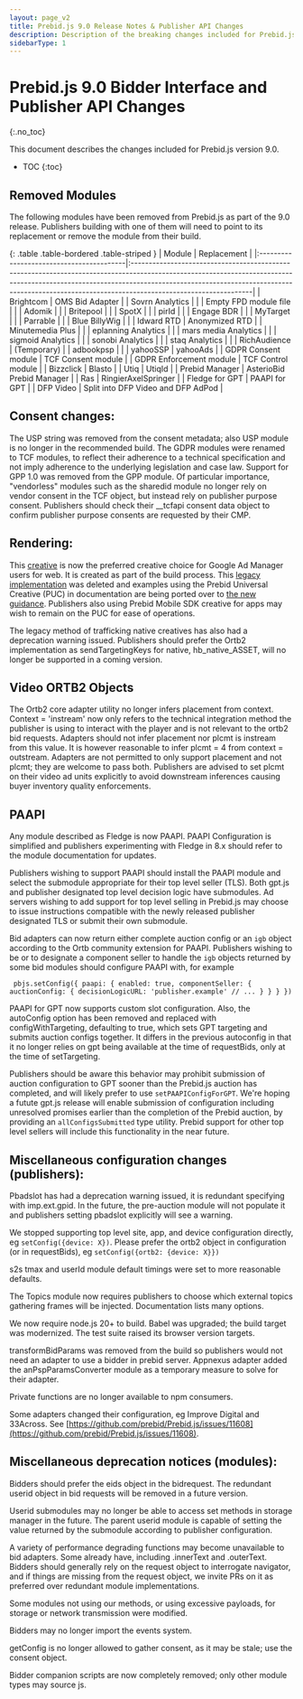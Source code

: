 ```yaml
---
layout: page_v2
title: Prebid.js 9.0 Release Notes & Publisher API Changes
description: Description of the breaking changes included for Prebid.js 9.0
sidebarType: 1
---
```


# Prebid.js 9.0 Bidder Interface and Publisher API Changes

{:.no_toc}

This document describes the changes included for Prebid.js version 9.0.

* TOC
{:toc}

## Removed Modules

The following modules have been removed from Prebid.js as part of the 9.0 release. Publishers building with one of them will need to point to its replacement or remove the module from their build.

{: .table .table-bordered .table-striped }
| Module      | Replacement |
|:-----------------------------------------|:---------------------------------------------------------------------------------------------------------------------------------------------------------------------------------------------------------------------------------------------------------------------------|
| Brightcom | OMS Bid Adapter |
| Sovrn Analytics | |
| Empty FPD module file | |
| Adomik | |
| Britepool | |
| SpotX | |
| pirId | |
| Engage BDR | |
| MyTarget | |
| Parrable | |
| Blue BillyWig | |
| Idward RTD | Anonymized RTD |
| Minutemedia Plus | |
| eplanning Analytics | |
| mars media Analytics | |
| sigmoid Analytics | |
| sonobi Analytics | |
| staq Analytics | |
| RichAudience | (Temporary) |
| adbookpsp | |
| yahooSSP | yahooAds |
| GDPR Consent module | TCF Consent module |
| GDPR Enforcement module | TCF Control module |
| Bizzclick | Blasto |
| Utiq | UtiqId |
| Prebid Manager | AsterioBid Prebid Manager |
| Ras | RingierAxelSpringer |
| Fledge for GPT | PAAPI for GPT |
| DFP Video | Split into DFP Video and DFP AdPod |

## Consent changes:

The USP string was removed from the consent metadata; also USP module is no longer in the recommended build. The GDPR modules were renamed to TCF modules, to reflect their adherence to a technical specification and not imply adherence to the underlying legislation and case law. Support for GPP 1.0 was removed from the GPP module. Of particular importance, "vendorless" modules such as the sharedid module no longer rely on vendor consent in the TCF object, but instead rely on publisher purpose consent. Publishers should check their __tcfapi consent data object to confirm publisher purpose consents are requested by their CMP.

## Rendering:

This [creative](https://github.com/prebid/Prebid.js/blob/master/integrationExamples/gpt/x-domain/creative.html) is now the preferred creative choice for Google Ad Manager users for web. It is created as part of the build process. This [legacy implementation](https://github.com/prebid/Prebid.js/blob/8.52.0/integrationExamples/gpt/creative_rendering.html) was deleted and examples using the Prebid Universal Creative (PUC) in documentation are being ported over to [the new guidance](https://docs.prebid.org/adops/js-dynamic-creative.html). Publishers also using Prebid Mobile SDK creative for apps may wish to remain on the PUC for ease of operations.

The legacy method of trafficking native creatives has also had a deprecation warning issued. Publishers should prefer the Ortb2 implementation as sendTargetingKeys for native, hb_native_ASSET, will no longer be supported in a coming version.

## Video ORTB2 Objects

The Ortb2 core adapter utility no longer infers placement from context. Context = 'instream' now only refers to the technical integration method the publisher is using to interact with the player and is not relevant to the ortb2 bid requests. Adapters should not infer placement nor plcmt is instream from this value. It is however reasonable to infer plcmt = 4 from context = outstream. Adapters are not permitted to only support placement and not plcmt; they are welcome to pass both. Publishers are advised to set plcmt on their video ad units explicitly to avoid downstream inferences causing buyer inventory quality enforcements.
## PAAPI

Any module described as Fledge is now PAAPI. PAAPI Configuration is simplified and publishers experimenting with Fledge in 8.x should refer to the module documentation for updates.

Publishers wishing to support PAAPI should install the PAAPI module and select the submodule appropriate for their top level seller (TLS). Both gpt.js and publisher designated top level decision logic have submodules. Ad servers wishing to add support for top level selling in Prebid.js may choose to issue instructions compatible with the newly released publisher designated TLS or submit their own submodule. 

Bid adapters can now return either complete auction config or an `igb` object according to the Ortb community extension for PAAPI. Publishers wishing to be or to designate a component seller to handle the `igb` objects returned by some bid modules should configure PAAPI with, for example

` pbjs.setConfig({
    paapi: {
       enabled: true,
       componentSeller: {
          auctionConfig: {
                decisionLogicURL: 'publisher.example'
                // ...
          }
       }
    }
 })`

PAAPI for GPT now supports custom slot configuration. Also, the autoConfig option has been removed and replaced with configWithTargeting, defaulting to true, which sets GPT targeting and submits auction configs together. It differs in the previous autoconfig in that it no longer relies on gpt being available at the time of requestBids, only at the time of setTargeting. 

Publishers should be aware this behavior may prohibit submission of auction configuration to GPT sooner than the Prebid.js auction has completed, and will likely prefer to use `setPAAPIConfigForGPT`. We're hoping a futute gpt.js release will enable submission of configuration including unresolved promises earlier than the completion of the Prebid auction, by providing an `allConfigsSubmitted` type utility. Prebid support for other top level sellers will include this functionality in the near future.

## Miscellaneous configuration changes (publishers):

Pbadslot has had a deprecation warning issued, it is redundant specifying with imp.ext.gpid. In the future, the pre-auction module will not populate it and publishers setting pbadslot explicitly will see a warning. 

We stopped supporting top level site, app, and device configuration directly, eg `setConfig({device: X})`. Please prefer the ortb2 object in configuration (or in requestBids), eg `setConfig({ortb2: {device: X}})`

s2s tmax and userId module default timings were set to more reasonable defaults.

The Topics module now requires publishers to choose which external topics gathering frames will be injected. Documentation lists many options.

We now require node.js 20+ to build. Babel was upgraded; the build target was modernized. The test suite raised its browser version targets.

transformBidParams was removed from the build so publishers would not need an adapter to use a bidder in prebid server. Appnexus adapter added the anPspParamsConverter module as a temporary measure to solve for their adapter.

Private functions are no longer available to npm consumers.

Some adapters changed their configuration, eg Improve Digital and 33Across. See [https://github.com/prebid/Prebid.js/issues/11608](https://github.com/prebid/Prebid.js/issues/11608).

## Miscellaneous deprecation notices (modules):

Bidders should prefer the eids object in the bidrequest. The redundant userid object in bid requests will be removed in a future version.

Userid submodules may no longer be able to access set methods in storage manager in the future. The parent userid module is capable of setting the value returned by the submodule according to publisher configuration.

A variety of performance degrading functions may become unavailable to bid adapters. Some already have, including .innerText and .outerText. Bidders should generally rely on the request object to interrogate navigator, and if things are missing from the request object, we invite PRs on it as preferred over redundant module implementations.

Some modules not using our methods, or using excessive payloads, for storage or network transmission were modified. 

Bidders may no longer import the events system.

getConfig is no longer allowed to gather consent, as it may be stale; use the consent object.

Bidder companion scripts are now completely removed; only other module types may source js.
